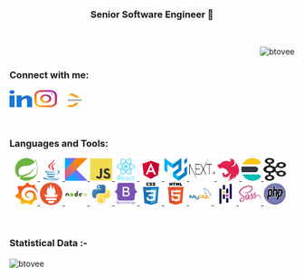 <h3 align="center">Senior Software Engineer 🌟 </h3>
<br>
<p><img align="right" src="https://media4.giphy.com/media/qgQUggAC3Pfv687qPC/giphy.gif" alt="btovee"/></p>
<br>
<h3 align="left">Connect with me:</h3>
<p align="left">
    <a href="https://www.linkedin.com/in/ben-tovee-b0508a40/" target="blank"><img align="center"
                                                                                  src="https://raw.githubusercontent.com/btovee/btovee/main/resources/images/linked-in-alt.svg"
                                                                                  alt="Ben Tovee" height="30"
                                                                                  width="40"/></a>
    <a href="https://www.instagram.com/ben.tovee" target="blank"><img align="center"
                                                                      src="https://raw.githubusercontent.com/btovee/btovee/main/resources/images/instagram.svg"
                                                                      alt="ben.tovee" height="30" width="40"/></a>
    <a href="https://leetcode.com/loMeinCoder/" target="blank"><img align="center"
                                                                    src="https://raw.githubusercontent.com/btovee/btovee/main/resources/images/LeetCode_logo_white_no_text.svg"
                                                                    alt="loMeinCoder" height="30" width="40"/></a>
</p>
<br>
<h3 align="left">Languages and Tools:</h3>
<p align="left" style="padding-left: 10px">
    <a href="https://spring.io/" target="_blank" rel="noreferrer">
        <img src="https://raw.githubusercontent.com/btovee/btovee/main/resources/images/spring.svg" alt="Spring" width="40"
             height="40"/>
    </a>
    <a href="https://www.java.com" target="_blank" rel="noreferrer"> <img
            src="https://raw.githubusercontent.com/btovee/btovee/main/resources/images/java-original.svg" alt="java"
            width="40"
            height="40"/>
    </a>
    <a href="https://kotlinlang.org" target="_blank" rel="noreferrer">
        <img src="https://raw.githubusercontent.com/btovee/btovee/main/resources/images/kotlinlang-icon.svg" alt="kotlin" width="40"
             height="40"/>
    </a>
    <a href="https://developer.mozilla.org/en-US/docs/Web/JavaScript" target="_blank"
       rel="noreferrer"> <img
            src="https://raw.githubusercontent.com/btovee/btovee/main/resources/images/javascript-original.svg"
            alt="javascript" width="40" height="40"/>
    </a>
    <a href="https://reactjs.org/" target="_blank" rel="noreferrer"> <img
            src="https://raw.githubusercontent.com/btovee/btovee/main/resources/images/react-original-wordmark.svg"
            alt="react" width="40" height="40"/>
    </a>
    <a href="https://angular.io/" target="_blank" rel="noreferrer">
        <img src="https://raw.githubusercontent.com/btovee/btovee/main/resources/images/angular.svg" alt="angular" width="40"
             height="40"/>
    </a>
    <a href="https://v4.mui.com/" target="_blank" rel="noreferrer">
        <img src="https://raw.githubusercontent.com/btovee/btovee/main/resources/images/material-ui.svg" alt="mui" width="40"
             height="40"/>
    </a>
    <a href="https://nextjs.org/" target="_blank" rel="noreferrer">
        <img src="https://raw.githubusercontent.com/btovee/btovee/main/resources/images/Nextjs-logo.svg" alt="nextjs" width="45"
             height="40"/>
    </a>
    <a href="https://nestjs.com/" target="_blank" rel="noreferrer">
        <img src="https://raw.githubusercontent.com/btovee/btovee/main/resources/images/nestjs.svg" alt="nestjs" width="40"
             height="40"/>
    </a>
    <a href="https://www.elastic.co/" target="_blank" rel="noreferrer">
        <img src="https://raw.githubusercontent.com/btovee/btovee/main/resources/images/elasticsearch.jpeg" alt="elastic" width="35"
             height="40"/>
    </a>
    <a href="https://kafka.apache.org/" target="_blank" rel="noreferrer">
        <img src="https://raw.githubusercontent.com/btovee/btovee/main/resources/images/Apache_kafka.svg" alt="nestjs" width="40"
             height="40"/>
    </a>
    <a href="https://grafana.com/" target="_blank" rel="noreferrer">
        <img src="https://raw.githubusercontent.com/btovee/btovee/main/resources/images/grafana.png" alt="grafana" width="40"
             height="40"/>
    </a>
    <a href="https://prometheus.io/" target="_blank" rel="noreferrer">
        <img src="https://raw.githubusercontent.com/btovee/btovee/main/resources/images/Prometheus.svg" alt="prometheus" width="40"
             height="40"/>
    </a>
    <a href="https://nodejs.org" target="_blank" rel="noreferrer"> <img
            src="https://raw.githubusercontent.com/btovee/btovee/main/resources/images/nodejs-original-wordmark.svg"
            alt="nodejs" width="40" height="40"/>
    </a>
    <a href="https://www.python.org" target="_blank" rel="noreferrer"> <img
            src="https://raw.githubusercontent.com/btovee/btovee/main/resources/images/python-original.svg"
            alt="python"
            width="40" height="40"/>
    </a>
    <a href="https://getbootstrap.com" target="_blank" rel="noreferrer">
        <img src="https://raw.githubusercontent.com/btovee/btovee/main/resources/images/bootstrap-plain-wordmark.svg"
             alt="bootstrap" width="40" height="40"/>
    </a>
    <a href="https://www.w3schools.com/css/" target="_blank" rel="noreferrer">
        <img src="https://raw.githubusercontent.com/btovee/btovee/main/resources/images/css3-original-wordmark.svg"
             alt="css3"
             width="40" height="40"/>
    </a>
    <a href="https://www.w3.org/html/" target="_blank" rel="noreferrer">
        <img src="https://raw.githubusercontent.com/btovee/btovee/main/resources/images/html5-original-wordmark.svg"
             alt="html5" width="40" height="40"/>
    </a>
    <a href="https://www.mysql.com/" target="_blank" rel="noreferrer"> <img
            src="https://raw.githubusercontent.com/btovee/btovee/main/resources/images/mysql-original-wordmark.svg"
            alt="mysql" width="40" height="40"/>
    </a>
    <a href="https://pandas.pydata.org/" target="_blank" rel="noreferrer">
        <img src="https://raw.githubusercontent.com/btovee/btovee/main/resources/images/pandas-original.svg"
             alt="pandas" width="40" height="40"/>
    </a>
    <a href="https://sass-lang.com" target="_blank" rel="noreferrer"> <img
            src="https://raw.githubusercontent.com/btovee/btovee/main/resources/images/sass-original.svg" alt="sass"
            width="40"
            height="40"/>
    </a>
    <a href="https://www.php.net/" target="_blank" rel="noreferrer"> <img
            src="https://raw.githubusercontent.com/btovee/btovee/main/resources/images/PHP.svg" alt="PHP"
            width="40"
            height="40"/>
    </a>
</p>
<br>
<h3>Statistical Data :-</h3>
<p><img align="center"
        src="https://github-readme-stats.vercel.app/api/top-langs?username=btovee&show_icons=true&locale=en&bg_color=0d1117&text_color=ffffff&layout=compact"
        alt="btovee"
        bg_color=#808080/></p>
<br>
